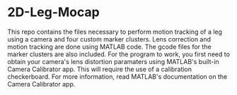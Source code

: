 # 2D-Leg-Mocap
This repo contains the files necessary to perform motion tracking of a leg using a camera and four custom marker clusters. Lens correction and motion tracking are done using MATLAB code. The gcode files for the marker clusters are also included. For the program to work, you first need to obtain your camera's lens distortion paramaters using MATLAB's built-in Camera Calibrator app. This will require the use of a calibration checkerboard. For more information, read MATLAB's documentation on the Camera Calibrator app.
